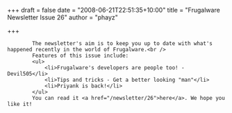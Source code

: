
+++
draft = false
date = "2008-06-21T22:51:35+10:00"
title = "Frugalware Newsletter Issue 26"
author = "phayz"

+++

            The newsletter's aim is to keep you up to date with what's happened recently in the world of Frugalware.<br />
            Features of this issue include:
            <ul>
                <li>Frugalware's developers are people too! - Devil505</li>
                <li>Tips and tricks - Get a better looking "man"</li>
                <li>Priyank is back!</li>
            </ul>
            You can read it <a href="/newsletter/26">here</a>. We hope you like it!
            
        